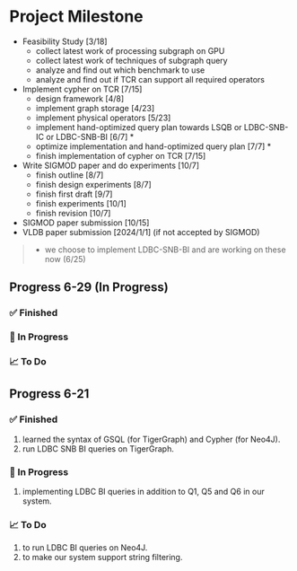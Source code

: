 # Project Milestone
- Feasibility Study [3/18]
  - collect latest work of processing subgraph on GPU
  - collect latest work of techniques of subgraph query
  - analyze and find out which benchmark to use
  - analyze and find out if TCR can support all required operators
- Implement cypher on TCR [7/15]
  - design framework [4/8]
  - implement graph storage [4/23]
  - implement physical operators [5/23]
  - implement hand-optimized query plan towards LSQB or LDBC-SNB-IC or LDBC-SNB-BI [6/7] *
  - optimize implementation and hand-optimized query plan [7/7] *
  - finish implementation of cypher on TCR [7/15]
- Write SIGMOD paper and do experiments [10/7]
  - finish outline [8/7]
  - finish design experiments [8/7]
  - finish first draft [9/7]
  - finish experiments [10/1]
  - finish revision [10/7]
- SIGMOD paper submission [10/15]
- VLDB paper submission [2024/1/1] (if not accepted by SIGMOD)

> * we choose to implement LDBC-SNB-BI and are working on these now (6/25)

## Progress 6-29 (In Progress)

### ✅ Finished 

### 👷 In Progress

### 📈 To Do

## Progress 6-21 

### ✅ Finished 
1. learned the syntax of GSQL (for TigerGraph) and Cypher (for Neo4J).
2. run LDBC SNB BI queries on TigerGraph.
### 👷 In Progress
1. implementing LDBC BI queries in addition to Q1, Q5 and Q6 in our system.
### 📈 To Do
1. to run LDBC BI queries on Neo4J.
2. to make our system support string filtering.
